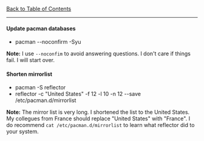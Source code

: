 [Back to Table of Contents](../README.md)
***
#### Update pacman databases
* pacman --noconfirm -Syu

**Note:** I use `--noconfim` to avoid answering questions.  I don't care if
things fail.  I will start over.

#### Shorten mirrorlist 
* pacman -S reflector
* reflector -c "United States" -f 12 -l 10 -n 12 --save /etc/pacman.d/mirrorlist

**Note:** The mirror list is very long.  I shortened the list to the United States.  My
collegues from France should replace "United States" with "France".  I do
recommend `cat /etc/pacman.d/mirrorlist` to learn what reflector did to your
system.

